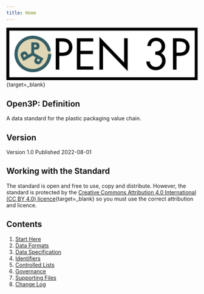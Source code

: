 ```yaml
---
title: Home
---
```


[![Open Data Manchester](img/Open3PFullColour.jpg)](https://www.opendatamanchester.org.uk/plastics-packaging-portal/){target=_blank}

## Open3P: Definition

A data standard for the plastic packaging value chain.

## Version

Version 1.0 Published 2022-08-01

## Working with the Standard

The standard is open and free to use, copy and distribute. However, the standard is protected by the [Creative Commons Attribution 4.0 International (CC BY 4.0) licence](https://creativecommons.org/licenses/by/4.0/legalcode){target=_blank} so you must use the correct attribution and licence.

## Contents

1. [Start Here](/PPP/1_Start_Here/1_1_Introduction/)
2. [Data Formats](/PPP/2_Data_Formats/2_1_Data_Formats/)
3. [Data Specification](/PPP/3_Data_Specification/3_1_Component_Catalogue/)
4. [Identifiers](/PPP/4_Identifiers/4_1_Identifiers/)
5. [Controlled Lists](/PPP/5_Controlled_Lists/5_1_Controlled_Lists_Component_Catalogue/)
6. [Governance](/PPP/6_Governance/6_1_Governance/)
7. [Supporting Files](/PPP/7_Supporting_Files/7_2_Example_Files/)
8. [Change Log](/PPP/8_Change_Log/8_1_Change_Log/)
